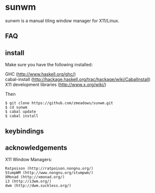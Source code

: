 # sunwm

sunwm is a manual tiling window manager for X11/Linux.

## FAQ

## install

Make sure you have the following installed:

GHC (http://www.haskell.org/ghc/) <br />
cabal-install (http://hackage.haskell.org/trac/hackage/wiki/CabalInstall) <br />
X11 development libraries (http://www.x.org/wiki/)

Then

<pre><code>$ git clone https://github.com/zmeadows/sunwm.git
$ cd sunwm
$ cabal update
$ cabal install</pre></code>

## keybindings

## acknowledgements

X11 Window Managers:

    Ratpoison (http://ratpoison.nongnu.org/)
    StumpWM (http://www.nongnu.org/stumpwm/)
    XMonad (http://xmonad.org/)
    i3 (http://i3wm.org/)
    dwm (http://dwm.suckless.org/)
